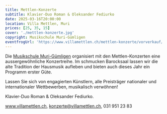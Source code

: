 ```yaml
---
title: Mettlen-Konzerte
subtitle: Klavier-Duo Roman & Oleksander Fediurko
date: 2025-03-16T20:00:00
location: Villa Mettlen, Muri
prices: [25, 35, 15]
cover: './mettlen-konzerte.jpg'
copyright: Musikschule Muri-Gümligen
eventfrogUrl: 'https://www.villamettlen.ch/mettlen-konzerte/vorverkauf/'
---
```


Die [Musikschule Muri-Gümligen](https://www.villamettlen.ch) organisiert mit den Mettlen-Konzerten eine aussergewöhnliche Konzertreihe. Im schmucken Barocksaal lassen wir die alte Tradition der Hausmusik aufleben und bieten auch dieses Jahr ein Programm erster Güte.

Lassen Sie sich von engagierten Künstlern, alle Preisträger nationaler und internationaler Wettbewerben, musikalisch verwöhnen!

Klavier-Duo Roman & Oleksander Fediurko.

www.villamettlen.ch, konzerte@villamettlen.ch, 031 951 23 83
